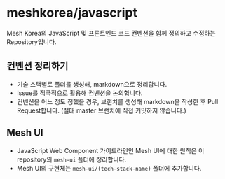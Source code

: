 # meshkorea/javascript

Mesh Korea의 JavaScript 및 프론트엔드 코드 컨벤션을 함께 정의하고 수정하는 Repository입니다.


## 컨벤션 정리하기

* 기술 스택별로 폴더를 생성해, markdown으로 정리합니다.
* Issue를 적극적으로 활용해 컨벤션을 논의합니다.
* 컨벤션을 어느 정도 정했을 경우, 브랜치를 생성해 markdown을 작성한 후 Pull Request합니다. (절대 master 브랜치에 직접 커밋하지 않습니다.)


## Mesh UI

* JavaScript Web Component 가이드라인인 Mesh UI에 대한 원칙은 이 repository의 `mesh-ui` 폴더에 정리합니다.
* Mesh UI의 구현체는 `mesh-ui/(tech-stack-name)` 폴더에 추가합니다.
